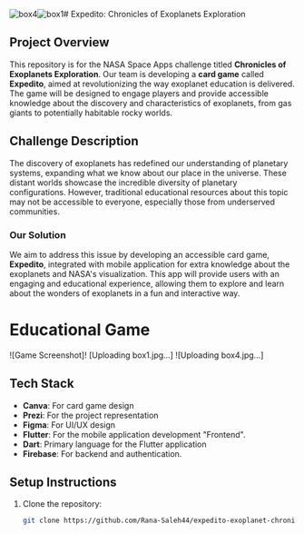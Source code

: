 ![box4](https://github.com/user-attachments/assets/3f964733-4b3f-4a03-bd2d-3f16d2db821a)![box1](https://github.com/user-attachments/assets/301b7311-1184-428e-a43b-8cb260fca0c7)# Expedito: Chronicles of Exoplanets Exploration

## Project Overview
This repository is for the NASA Space Apps challenge titled **Chronicles of Exoplanets Exploration**. Our team is developing a **card game** called **Expedito**, aimed at revolutionizing the way exoplanet education is delivered. The game will be designed to engage players and provide accessible knowledge about the discovery and characteristics of exoplanets, from gas giants to potentially habitable rocky worlds.

## Challenge Description
The discovery of exoplanets has redefined our understanding of planetary systems, expanding what we know about our place in the universe. These distant worlds showcase the incredible diversity of planetary configurations. However, traditional educational resources about this topic may not be accessible to everyone, especially those from underserved communities.

### Our Solution
We aim to address this issue by developing an accessible card game, **Expedito**, integrated with mobile application for extra knowledge about the exoplanets and NASA's visualization. This app will provide users with an engaging and educational experience, allowing them to explore and learn about the wonders of exoplanets in a fun and interactive way.

# Educational Game

![Game Screenshot]! 
[Uploading box1.jpg…]
![Uploading box4.jpg…]


## Tech Stack
- **Canva**: For card game design
- **Prezi**: For the project representation
- **Figma**: For UI/UX design
- **Flutter**: For the mobile application development "Frontend".
- **Dart**: Primary language for the Flutter application
- **Firebase**: For backend and authentication.

## Setup Instructions
1. Clone the repository:
   ```bash
   git clone https://github.com/Rana-Saleh44/expedito-exoplanet-chronicles.git
